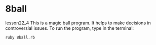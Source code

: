 # 8ball
lesson22_4
This is a magic ball program. It helps to make decisions in controversial issues.
To run the program, type in the terminal: 
```
ruby 8ball.rb
```
